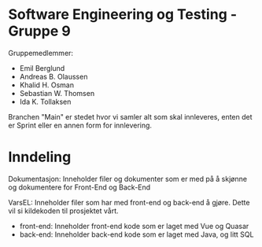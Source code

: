 # Software Engineering og Testing - Gruppe 9

Gruppemedlemmer: 
- Emil Berglund 
- Andreas B. Olaussen
- Khalid H. Osman
- Sebastian W. Thomsen
- Ida K. Tollaksen

Branchen "Main" er stedet hvor vi samler alt som skal innleveres, enten det er Sprint eller en annen form for innlevering.

# Inndeling

Dokumentasjon: Inneholder filer og dokumenter som er med på å skjønne og dokumentere for Front-End og Back-End

VarsEL: Inneholder filer som har med front-end og back-end å gjøre. Dette vil si kildekoden til prosjektet vårt.
- front-end: Inneholder front-end kode som er laget med Vue og Quasar
- back-end: Inneholder back-end kode som er laget med Java, og litt SQL
